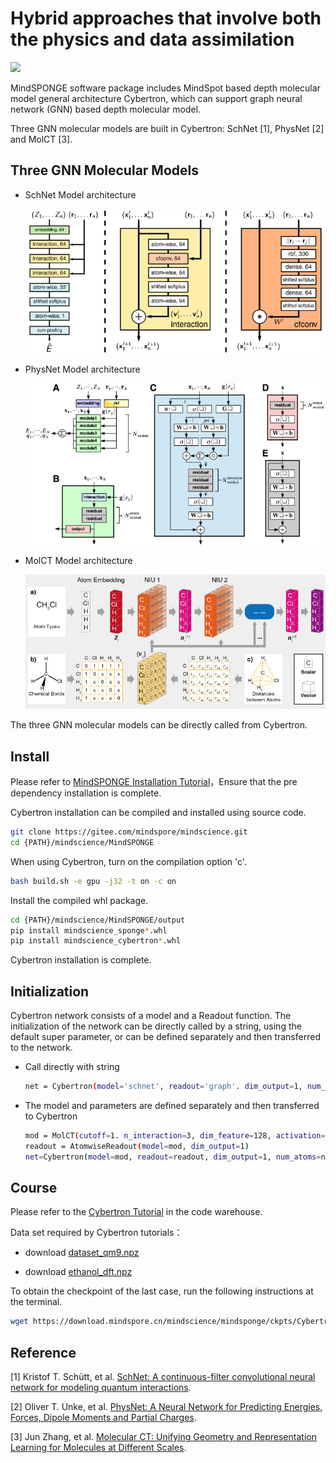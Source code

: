 # Hybrid approaches that involve both the physics and data assimilation

<a href="https://gitee.com/mindspore/docs/blob/master/docs/mindscience/docs/source_en/mindsponge/cybertron.md" target="_blank"><img src="https://mindspore-website.obs.cn-north-4.myhuaweicloud.com/website-images/master/resource/_static/logo_source_en.png"></a>

MindSPONGE software package includes MindSpot based depth molecular model general architecture Cybertron, which can support graph neural network (GNN) based depth molecular model.

Three GNN molecular models are built in Cybertron: SchNet [1], PhysNet [2] and MolCT [3].

## Three GNN Molecular Models

- SchNet Model architecture

  ![SchNet](./images/SchNet.PNG)

- PhysNet Model architecture

  ![PhysNet](./images/PhysNet.PNG)

- MolCT Model architecture

  ![MolCT](./images/MolCT.PNG)

The three GNN molecular models can be directly called from Cybertron.

## Install

Please refer to [MindSPONGE Installation Tutorial](https://www.mindspore.cn/mindscience/docs/en/master/mindsponge/intro.html)，Ensure that the pre dependency installation is complete.

Cybertron installation can be compiled and installed using source code.

```bash
git clone https://gitee.com/mindspore/mindscience.git
cd {PATH}/mindscience/MindSPONGE
```

When using Cybertron, turn on the compilation option 'c'.

```bash
bash build.sh -e gpu -j32 -t on -c on
```

Install the compiled whl package.

```bash
cd {PATH}/mindscience/MindSPONGE/output
pip install mindscience_sponge*.whl
pip install mindscience_cybertron*.whl
```

Cybertron installation is complete.

## Initialization

Cybertron network consists of a model and a Readout function. The initialization of the network can be directly called by a string, using the default super parameter, or can be defined separately and then transferred to the network.

- Call directly with string

  ```bash
  net = Cybertron(model='schnet', readout='graph'. dim_output=1, num_atoms=num_atom)
  ```

- The model and parameters are defined separately and then transferred to Cybertron

  ```bash
  mod = MolCT(cutoff=1. n_interaction=3, dim_feature=128, activation='swish')
  readout = AtomwiseReadout(model=mod, dim_output=1)
  net=Cybertron(model=mod, readout=readout, dim_output=1, num_atoms=num_atom)
  ```

## Course

Please refer to the [Cybertron Tutorial](https://gitee.com/mindspore/mindscience/tree/master/MindSPONGE/tutorials/cybertron) in the code warehouse.

Data set required by Cybertron tutorials：

- download [dataset_qm9.npz](http://gofile.me/6Utp7/tJ5hoDIAo)

- download [ethanol_dft.npz](http://gofile.me/6Utp7/hbQBofAFM)

To obtain the checkpoint of the last case, run the following instructions at the terminal.

```bash
wget https://download.mindspore.cn/mindscience/mindsponge/ckpts/Cybertron/checkpoint_c10.ckpt
```

## Reference

[1] Kristof T. Schütt, et al. [SchNet: A continuous-filter convolutional neural network for modeling quantum interactions](https://arxiv.org/abs/1706.08566).

[2] Oliver T. Unke, et al. [PhysNet: A Neural Network for Predicting Energies, Forces, Dipole Moments and Partial Charges](https://arxiv.org/abs/1902.08408).

[3] Jun Zhang, et al. [Molecular CT: Unifying Geometry and Representation Learning for Molecules at Different Scales](https://arxiv.org/abs/2012.11816).
